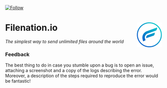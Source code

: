 [![Follow](https://img.shields.io/twitter/follow/Filenation_io.svg?style=social&label=Follow)](https://twitter.com/Filenation_io)

# Filenation.io <img align="right" src="/logo.png" height="80px" />

_The simplest way to send unlimited files around the world_

### Feedback 

The best thing to do in case you stumble upon a bug is to open an issue, attaching a screenshot and a copy of the logs describing the error. Moreover, a description of the steps required to reproduce the error would be fantastic!

